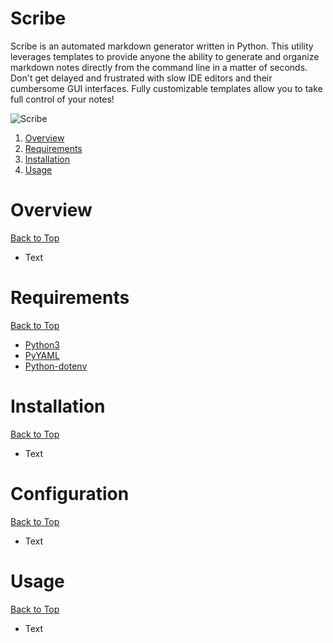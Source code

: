 # Scribe

Scribe is an automated markdown generator written in Python. This utility leverages templates to provide anyone the ability to generate and organize markdown notes directly from the command line in a matter of seconds.  Don't get delayed and frustrated with slow IDE editors and their cumbersome GUI interfaces. Fully customizable templates allow you to take full control of your notes!

![Scribe](https://media4.giphy.com/media/C66KH6ed9B0gc4Likj/giphy.gif?cid=790b761120cb0f1891af4431ef679cd2a26b0cc909742f96&rid=giphy.gif&ct=g)
<br>
1. [Overview](#overview)
2. [Requirements](#requirements)
3. [Installation](#installation)
4. [Usage](#usage)

# Overview

[Back to Top](#note-taker)
<br>
* Text

# Requirements

[Back to Top](#note-taker)
<br>
* [Python3](https://www.python.org/downloads/)
* [PyYAML](https://pyyaml.org/)
* [Python-dotenv](https://pypi.org/project/python-dotenv/)

# Installation

[Back to Top](#note-taker)
<br>
* Text

# Configuration

[Back to Top](#note-taker)
<br>
* Text

# Usage

[Back to Top](#note-taker)
<br>
* Text